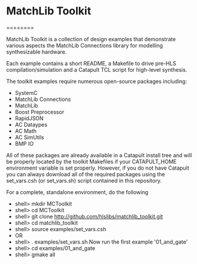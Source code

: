 # MatchLib Toolkit
========

MatchLib Toolkit is a collection of design examples that demonstrate various aspects the MatchLib Connections library for modelling synthesizable hardware.

Each example contains a short README, a Makefile to drive pre-HLS compilation/simulation and a Catapult TCL script for high-level synthesis.

The toolkit examples require numerous open-source packages including:
- SystemC
- MatchLib Connections
- MatchLib
- Boost Preprocessor
- RapidJSON
- AC Dataypes
- AC Math
- AC SimUtils
- BMP IO

All of these packages are already available in a Catapult install tree and will be properly located by the toolkit Makefiles if your CATAPULT_HOME environment variable is set properly. 
However, if you do not have Catapult you can always download all of the required packages using the set_vars.csh (or set_vars.sh) script contained in this repository.

For a complete, standalone environment, do the following
- shell> mkdir MCToolkit
- shell> cd MCToolkit
- shell> git clone http://github.com/hlslibs/matchlib_toolkit.git
- shell> cd matchlib_toolkit
- shell> source examples/set_vars.csh
-   OR
- shell> . examples/set_vars.sh
Now run the first example '01_and_gate'
- shell> cd examples/01_and_gate
- shell> gmake all


